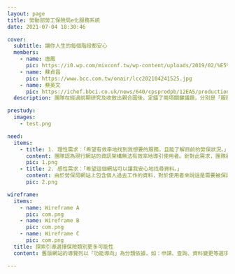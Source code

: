 ```yaml
---
layout: page
title: 勞動部勞工保險局e化服務系統
date: 2021-07-04 18:30:46

cover:
  subtitle: 讓你人生的每個階段都安心
  members:
    - name: 唐鳳
      pic: https://i0.wp.com/mixconf.tw/wp-content/uploads/2019/02/%E5%94%90%E9%B3%B3.png?fit=600%2C600&ssl=1
    - name: 蘇貞昌
      pic: https://www.bcc.com.tw/onair/lcc202104241525.jpg
    - name: 蔡英文
      pic: https://ichef.bbci.co.uk/news/640/cpsprodpb/12EA5/production/_110477477_gettyimages-1193087929.jpg
  description: 團隊在經過前期研究及收斂出親合圖後，定錨了兩項關鍵議題，分別是「服務缺乏適當指引」及「難以快速且放心地找到關鍵資訊」。透過適時的提示引導、梳理資訊架構、重整導覽頁面等關鍵設計，團隊逐步優化了服務系統的體驗，藉以打造令退休人士也能安心使用的勞保網站。

prestudy:
  images:
    - test.png

need:
  items:
    - title: 1. 理性需求：「希望有效率地找到我想要的服務，且能了解目前的勞保狀況。」
      content: 團隊認為現行網站的資訊架構無法有效率地導引使用者。針對此需求，團隊將著手於資訊架構改造與呈現方式。
      pic: 1.png
    - title: 2. 感性需求：「希望這個網站可以讓我安心地找尋資料。」
      content: 由於勞保局網站上包含個人過去工作的資料，對於使用者來說這是需要被保護的。若能提升網站給人的安心感，可以讓使用者體驗更好。
      pic: 2.png

wireframe:
  items:
    - name: Wireframe A
      pic: com.png
    - name: Wireframe B
      pic: com.png
    - name: Wireframe C
      pic: com.png
  title: 探索引導選擇保險類別更多可能性
  content: 舊版網站的導覽列以「功能導向」為分類依據，如：申請、查詢、資料變更等選項，團隊以此為基礎，針對資訊呈現進行重整後，製作了第一版本的測試原型；另一方面，團隊依照人生面臨保險需求時的情境為底，試著發想出「生育、工作、失業、失能、死亡、退休」等新導覽類別，讓「人生版」的測試原型成為網站未來的可能輪廓之一。

---
```

